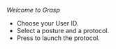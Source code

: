 _*Welcome to Grasp*_

- Choose your User ID.
- Select a posture and a protocol.
- Press <Next> to launch the protocol.
